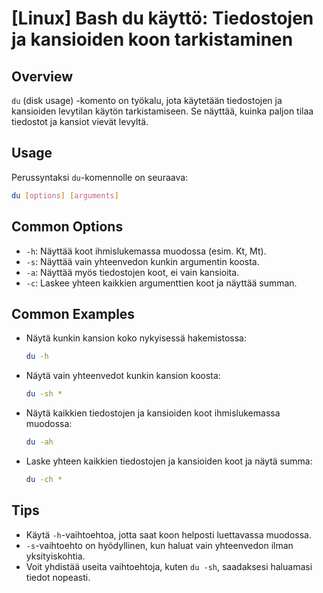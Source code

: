 # [Linux] Bash du käyttö: Tiedostojen ja kansioiden koon tarkistaminen

## Overview
`du` (disk usage) -komento on työkalu, jota käytetään tiedostojen ja kansioiden levytilan käytön tarkistamiseen. Se näyttää, kuinka paljon tilaa tiedostot ja kansiot vievät levyltä.

## Usage
Perussyntaksi `du`-komennolle on seuraava:

```bash
du [options] [arguments]
```

## Common Options
- `-h`: Näyttää koot ihmislukemassa muodossa (esim. Kt, Mt).
- `-s`: Näyttää vain yhteenvedon kunkin argumentin koosta.
- `-a`: Näyttää myös tiedostojen koot, ei vain kansioita.
- `-c`: Laskee yhteen kaikkien argumenttien koot ja näyttää summan.

## Common Examples
- Näytä kunkin kansion koko nykyisessä hakemistossa:
  ```bash
  du -h
  ```

- Näytä vain yhteenvedot kunkin kansion koosta:
  ```bash
  du -sh *
  ```

- Näytä kaikkien tiedostojen ja kansioiden koot ihmislukemassa muodossa:
  ```bash
  du -ah
  ```

- Laske yhteen kaikkien tiedostojen ja kansioiden koot ja näytä summa:
  ```bash
  du -ch *
  ```

## Tips
- Käytä `-h`-vaihtoehtoa, jotta saat koon helposti luettavassa muodossa.
- `-s`-vaihtoehto on hyödyllinen, kun haluat vain yhteenvedon ilman yksityiskohtia.
- Voit yhdistää useita vaihtoehtoja, kuten `du -sh`, saadaksesi haluamasi tiedot nopeasti.